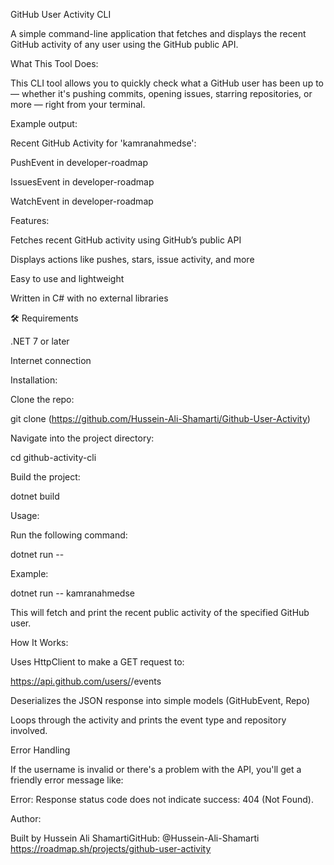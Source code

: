 GitHub User Activity CLI

A simple command-line application that fetches and displays the recent GitHub activity of any user using the GitHub public API.

What This Tool Does:

This CLI tool allows you to quickly check what a GitHub user has been up to — whether it's pushing commits, opening issues, starring repositories, or more — right from your terminal.

Example output:

Recent GitHub Activity for 'kamranahmedse':

PushEvent in developer-roadmap

IssuesEvent in developer-roadmap

WatchEvent in developer-roadmap

Features:

Fetches recent GitHub activity using GitHub’s public API

Displays actions like pushes, stars, issue activity, and more

Easy to use and lightweight

Written in C# with no external libraries

🛠 Requirements

.NET 7 or later

Internet connection

Installation:

Clone the repo:

git clone (https://github.com/Hussein-Ali-Shamarti/Github-User-Activity)

Navigate into the project directory:

cd github-activity-cli

Build the project:

dotnet build

Usage:

Run the following command:

dotnet run -- <github-username>

Example:

dotnet run -- kamranahmedse

This will fetch and print the recent public activity of the specified GitHub user.

How It Works:

Uses HttpClient to make a GET request to:

https://api.github.com/users/<username>/events

Deserializes the JSON response into simple models (GitHubEvent, Repo)

Loops through the activity and prints the event type and repository involved.

Error Handling

If the username is invalid or there's a problem with the API, you'll get a friendly error message like:

Error: Response status code does not indicate success: 404 (Not Found).

Author:

Built by Hussein Ali ShamartiGitHub: @Hussein-Ali-Shamarti
https://roadmap.sh/projects/github-user-activity 
